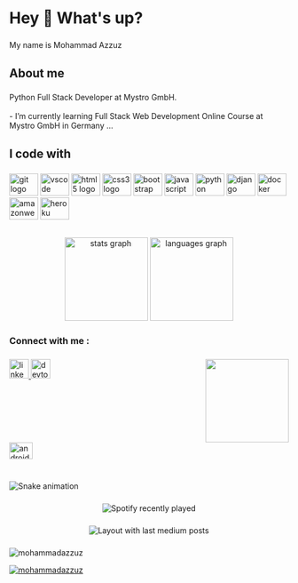 <h1 align="left">Hey 👋 What's up?</h1>

###

<p align="left">My name is Mohammad Azzuz</p>

###

<h2 align="left">About me</h2>

###

<p align="left">Python Full Stack Developer at Mystro GmbH.<br><br>- I’m currently learning Full Stack Web Development Online Course at Mystro GmbH in Germany ...</p>

###

<h2 align="left">I code with</h2>

###

<div align="left">
  <img src="https://cdn.jsdelivr.net/gh/devicons/devicon/icons/git/git-plain-wordmark.svg" height="40" width="52" alt="git logo"  />
  <img src="https://cdn.jsdelivr.net/gh/devicons/devicon/icons/vscode/vscode-original.svg" height="40" width="52" alt="vscode logo"  />
  <img src="https://cdn.jsdelivr.net/gh/devicons/devicon/icons/html5/html5-original.svg" height="40" width="52" alt="html5 logo"  />
  <img src="https://cdn.jsdelivr.net/gh/devicons/devicon/icons/css3/css3-original.svg" height="40" width="52" alt="css3 logo"  />
  <img src="https://cdn.jsdelivr.net/gh/devicons/devicon/icons/bootstrap/bootstrap-original.svg" height="40" width="52" alt="bootstrap logo"  />
  <img src="https://cdn.jsdelivr.net/gh/devicons/devicon/icons/javascript/javascript-plain.svg" height="40" width="52" alt="javascript logo"  />
  <img src="https://cdn.jsdelivr.net/gh/devicons/devicon/icons/python/python-original.svg" height="40" width="52" alt="python logo"  />
  <img src="https://cdn.jsdelivr.net/gh/devicons/devicon/icons/django/django-plain-wordmark.svg" height="40" width="52" alt="django logo"  />
  <img src="https://cdn.jsdelivr.net/gh/devicons/devicon/icons/docker/docker-plain-wordmark.svg" height="40" width="52" alt="docker logo"  />
  <img src="https://cdn.jsdelivr.net/gh/devicons/devicon/icons/amazonwebservices/amazonwebservices-plain-wordmark.svg" height="40" width="52" alt="amazonwebservices logo"  />
  <img src="https://cdn.jsdelivr.net/gh/devicons/devicon/icons/heroku/heroku-original-wordmark.svg" height="40" width="52" alt="heroku logo"  />
</div>


##

<h2 align="left"></h2>

###

<div align="center">
  <img src="https://github-readme-stats.vercel.app/api?hide_title=false&hide_rank=false&show_icons=true&include_all_commits=true&count_private=true&disable_animations=false&theme=codeSTACKr&locale=en&hide_border=false&username=mohammadazzuz" height="150" alt="stats graph"  />
  <img src="https://github-readme-stats.vercel.app/api/top-langs?locale=en&hide_title=false&layout=compact&card_width=320&langs_count=5&theme=codeSTACKr&hide_border=false&username=mohammadazzuz" height="150" alt="languages graph"  />
</div>

###

<h3 align="left">Connect with me :</h3>

###

<img align="right" height="150" src="https://media.giphy.com/media/YYW0hHizzIOrlhimPG/giphy.gif"  />

###

<div align="left">
  <a href="https://www.linkedin.com/in/mohammad-azzuz299153/" target="_blank">
    <img src="https://img.shields.io/static/v1?message=LinkedIn&logo=linkedin&label=&color=0077B5&logoColor=white&labelColor=666666&style=for-the-badge" height="35" alt="linkedin logo"  />
  </a>
  <a href="https://dev.to/mohammadazzuz" target="_blank">
    <img src="https://img.shields.io/static/v1?message=dev.to&logo=dev.to&label=&color=0A0A0A&logoColor=white&labelColor=&style=for-the-badge" height="35" alt="devto logo"  />
  </a>
</div>

###

<br clear="both">

<div align="left">
  <img src="https://cdn.jsdelivr.net/gh/devicons/devicon/icons/android/android-original.svg" height="30" width="42" alt="android logo"  />
</div>

###

<br clear="both">

<img src="https://raw.githubusercontent.com/mohammadazzuz/mohammadazzuz/blob/output/snake.svg" alt="Snake animation" />

###

<p align="left"></p>

###

<div align="center">
  <img src="https://spotify-recently-played-readme.vercel.app/api?count=5" alt="Spotify recently played"  />
</div>

###

<div align="center">
  <img src="https://github-read-medium-git-main.pahlevikun.vercel.app/latest?limit=4" alt="Layout with last medium posts"  />
</div>

###

<div align="left">
</div>

###

###

<p align="left"> <img src="https://komarev.com/ghpvc/?username=mohammadazzuz&label=Profile%20views&color=0e75b6&style=flat" alt="mohammadazzuz" /> </p>

<p align="left"> <a href="https://github.com/ryo-ma/github-profile-trophy"><img src="https://github-profile-trophy.vercel.app/?username=mohammadazzuz&theme=dark_dimmed" alt="mohammadazzuz" /></a> </p>



<!---
mohammadazzuz/mohammadazzuz is a ✨ special ✨ repository because its `README.md` (this file) appears on your GitHub profile.
You can click the Preview link to take a look at your changes.
--->

